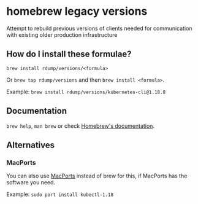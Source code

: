 # homebrew legacy versions

Attempt to rebuild previous versions of clients needed for communication with existing older production infrastructure

## How do I install these formulae?
`brew install rdump/versions/<formula>`

Or `brew tap rdump/versions` and then `brew install <formula>`.

Example: `brew install rdump/versions/kubernetes-cli@1.18.8`

## Documentation
`brew help`, `man brew` or check [Homebrew's documentation](https://docs.brew.sh).

## Alternatives

### MacPorts

You can also use [MacPorts](https://www.macports.org/) instead of brew for this, if MacPorts has the software you need.

Example: `sudo port install kubectl-1.18`
